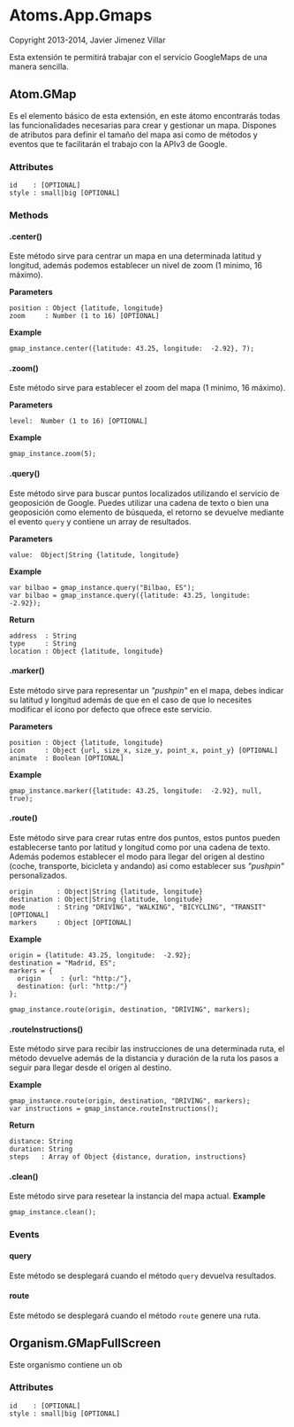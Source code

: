 # Atoms.App.Gmaps
Copyright 2013-2014, Javier Jimenez Villar

Esta extensión te permitirá trabajar con el servicio GoogleMaps de una manera sencilla. 

## Atom.GMap
Es el elemento básico de esta extensión, en este átomo encontrarás todas las funcionalidades necesarias para crear y gestionar un mapa. Dispones de atributos para definir el tamaño del mapa asi como de métodos y eventos que te facilitarán el trabajo con la APIv3 de Google.

### Attributes
```
id    : [OPTIONAL]
style : small|big [OPTIONAL]
```

### Methods
#### .center()
Este método sirve para centrar un mapa en una determinada latitud y longitud, además podemos establecer un nivel de zoom (1 minimo, 16 máximo).

**Parameters**

```
position : Object {latitude, longitude}
zoom     : Number (1 to 16) [OPTIONAL]
```
**Example**

```
gmap_instance.center({latitude: 43.25, longitude:  -2.92}, 7);
```

#### .zoom()
Este método sirve para establecer el zoom del mapa (1 minimo, 16 máximo).

**Parameters**

```
level:  Number (1 to 16) [OPTIONAL]
```
**Example**

```
gmap_instance.zoom(5);
```

#### .query()
Este método sirve para buscar puntos localizados utilizando el servicio de geoposición de Google. Puedes utilizar una cadena de texto o bien una geoposición como elemento de búsqueda, el retorno se devuelve mediante el evento `query` y contiene un array de resultados.

**Parameters**

```
value:  Object|String {latitude, longitude} 
```
**Example**

```
var bilbao = gmap_instance.query("Bilbao, ES");
var bilbao = gmap_instance.query({latitude: 43.25, longitude:  -2.92});
```

**Return**

```
address  : String
type     : String
location : Object {latitude, longitude} 
```

#### .marker()
Este método sirve para representar un *"pushpin"* en el mapa, debes indicar su latitud y longitud además de que en el caso de que lo necesites modificar el icono por defecto que ofrece este servicio.

**Parameters**

```
position : Object {latitude, longitude}
icon     : Object {url, size_x, size_y, point_x, point_y} [OPTIONAL]
animate  : Boolean [OPTIONAL]
```
**Example**

```
gmap_instance.marker({latitude: 43.25, longitude:  -2.92}, null, true);
```

#### .route()
Este método sirve para crear rutas entre dos puntos, estos puntos pueden establecerse tanto por latitud y longitud como por una cadena de texto. Además podemos establecer el modo para llegar del origen al destino (coche, transporte, bicicleta y andando) asi como establecer sus *"pushpin"* personalizados.

```
origin      : Object|String {latitude, longitude} 
destination : Object|String {latitude, longitude} 
mode        : String "DRIVING", "WALKING", "BICYCLING", "TRANSIT" [OPTIONAL]
markers     : Object [OPTIONAL]
```
**Example**

```
origin = {latitude: 43.25, longitude:  -2.92};
destination = "Madrid, ES";
markers = {
  origin     : {url: "http:/"},
  destination: {url: "http:/"}
};

gmap_instance.route(origin, destination, "DRIVING", markers);
```

#### .routeInstructions()
Este método sirve para recibir las instrucciones de una determinada ruta, el método devuelve además de la distancia y duración de la ruta los pasos a seguir para llegar desde el origen al destino.

**Example**

```
gmap_instance.route(origin, destination, "DRIVING", markers);
var instructions = gmap_instance.routeInstructions();
```

**Return**

```
distance: String
duration: String
steps   : Array of Object {distance, duration, instructions}
```

#### .clean()
Este método sirve para resetear la instancia del mapa actual.
**Example**

```
gmap_instance.clean();
```

### Events

#### query
Este método se desplegará cuando el método `query` devuelva resultados.

#### route
Este método se desplegará cuando el método `route` genere una ruta.



## Organism.GMapFullScreen
Este organismo contiene un ob

### Attributes
```
id    : [OPTIONAL]
style : small|big [OPTIONAL]
```